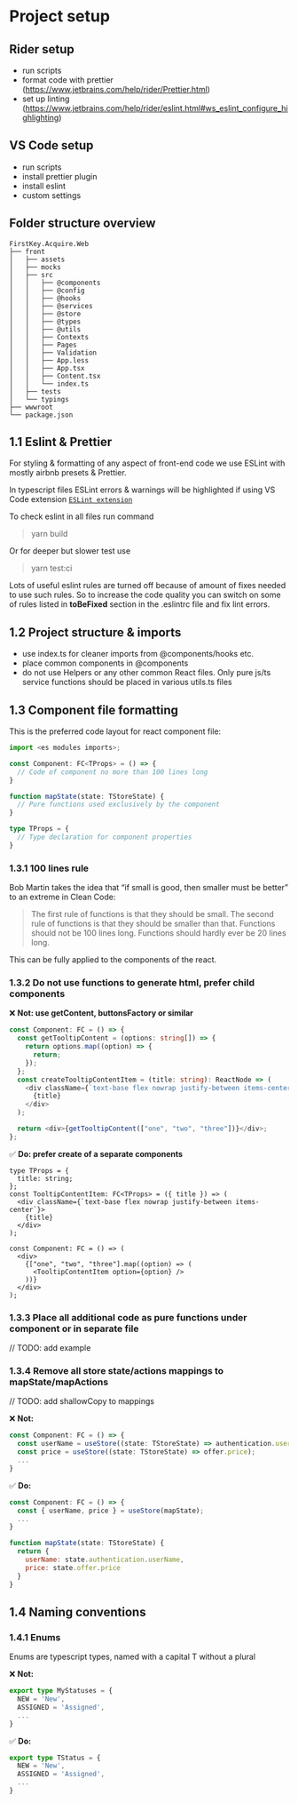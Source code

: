 # Project setup

## Rider setup
- run scripts
- format code with prettier (https://www.jetbrains.com/help/rider/Prettier.html)
- set up linting (https://www.jetbrains.com/help/rider/eslint.html#ws_eslint_configure_highlighting)

## VS Code setup
- run scripts
- install prettier plugin
- install eslint
- custom settings

## Folder structure overview
```
FirstKey.Acquire.Web
├── front
│   ├── assets
│   ├── mocks
│   ├── src
│   │   ├── @components 
│   │   ├── @config
│   │   ├── @hooks
│   │   ├── @services
│   │   ├── @store
│   │   ├── @types
│   │   ├── @utils
│   │   ├── Contexts
│   │   ├── Pages
│   │   ├── Validation
│   │   ├── App.less
│   │   ├── App.tsx
│   │   ├── Content.tsx
│   │   └── index.ts
│   ├── tests
│   └── typings
├── wwwroot
└── package.json
```

## 1.1 Eslint & Prettier

For styling & formatting of any aspect of front-end code we use ESLint with mostly airbnb presets & Prettier.

In typescript files ESLint errors & warnings will be highlighted if using VS Code extension [`ESLint extension`](https://marketplace.visualstudio.com/items?itemName=dbaeumer.vscode-eslint)

To check eslint in all files run command

> yarn build

Or for deeper but slower test use

> yarn test:ci

Lots of useful eslint rules are turned off because of amount of fixes needed to use such rules. So to increase the code quality you can switch on some of rules listed in **toBeFixed** section in the .eslintrc file and fix lint errors.

## 1.2 Project structure & imports

- use index.ts for cleaner imports from @components/hooks etc.
- place common components in @components
- do not use Helpers or any other common React files. Only pure js/ts service functions should be placed in various utils.ts files

## 1.3 Component file formatting

This is the preferred code layout for react component file:

```typescript
import <es modules imports>;

const Component: FC<TProps> = () => {
  // Code of component no more than 100 lines long
}

function mapState(state: TStoreState) {
  // Pure functions used exclusively by the component
}

type TProps = {
  // Type declaration for component properties
}
```

### 1.3.1 100 lines rule

Bob Martin takes the idea that “if small is good, then smaller must be better” to an extreme in Clean Code:

> The first rule of functions is that they should be small. The second rule of functions is that they should be smaller than that. Functions should not be 100 lines long. Functions should hardly ever be 20 lines long.

This can be fully applied to the components of the react.

### 1.3.2 Do not use functions to generate html, prefer child components

❌ **Not: use getContent, buttonsFactory or similar**

```typescript
const Component: FC = () => {
  const getTooltipContent = (options: string[]) => {
    return options.map((option) => {
      return;
    });
  };
  const createTooltipContentItem = (title: string): ReactNode => (
    <div className={`text-base flex nowrap justify-between items-center`}>
      {title}
    </div>
  );

  return <div>{getTooltipContent(["one", "two", "three"])}</div>;
};
```

✅ **Do: prefer create of a separate components**

```tsx 
type TProps = {
  title: string;
};
const TooltipContentItem: FC<TProps> = ({ title }) => (
  <div className={`text-base flex nowrap justify-between items-center`}>
    {title}
  </div>
);
```
```tsx 
const Component: FC = () => (
  <div>
    {["one", "two", "three"].map((option) => (
      <TooltipContentItem option={option} />
    ))}
  </div>
);
```

### 1.3.3 Place all additional code as pure functions under component or in separate file
// TODO: add example

### 1.3.4 Remove all store state/actions mappings to mapState/mapActions
// TODO: add shallowCopy to mappings

❌ **Not:**

```typescript
const Component: FC = () => {
  const userName = useStore((state: TStoreState) => authentication.userName);
  const price = useStore((state: TStoreState) => offer.price);
  ...
}
```

✅ **Do:**

```javascript
const Component: FC = () => {
  const { userName, price } = useStore(mapState);
  ...
}

function mapState(state: TStoreState) {
  return {
    userName: state.authentication.userName,
    price: state.offer.price
  }
}
```

## 1.4 Naming conventions

### 1.4.1 Enums

Enums are typescript types, named with a capital T without a plural

❌ **Not:**

```ts
export type MyStatuses = {
  NEW = 'New',
  ASSIGNED = 'Assigned',
  ...
}
```

✅ **Do:**

```ts
export type TStatus = {
  NEW = 'New',
  ASSIGNED = 'Assigned',
  ...
}
```

